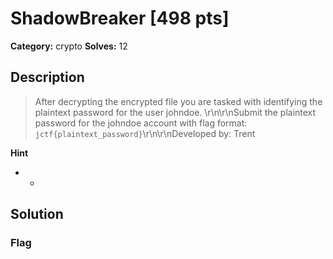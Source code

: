 # ShadowBreaker [498 pts]

**Category:** crypto
**Solves:** 12

## Description
>After decrypting the encrypted file you are tasked with identifying the plaintext password for the user johndoe. \r\n\r\nSubmit the plaintext password for the johndoe account with flag format: `jctf{plaintext_password}`\r\n\r\nDeveloped by: Trent

**Hint**
* -

## Solution

### Flag

